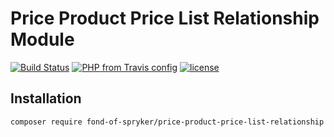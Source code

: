 # Price Product Price List Relationship Module
[![Build Status](https://travis-ci.org/fond-of/spryker-price-product-price-list-relationship.svg?branch=master)](https://travis-ci.org/fond-of/spryker-price-product-price-list-relationship)
[![PHP from Travis config](https://img.shields.io/travis/php-v/symfony/symfony.svg)](https://php.net/)
[![license](https://img.shields.io/github/license/mashape/apistatus.svg)](https://packagist.org/packages/fond-of-spryker/price-product-price-list-relationship)

## Installation

```
composer require fond-of-spryker/price-product-price-list-relationship
```
